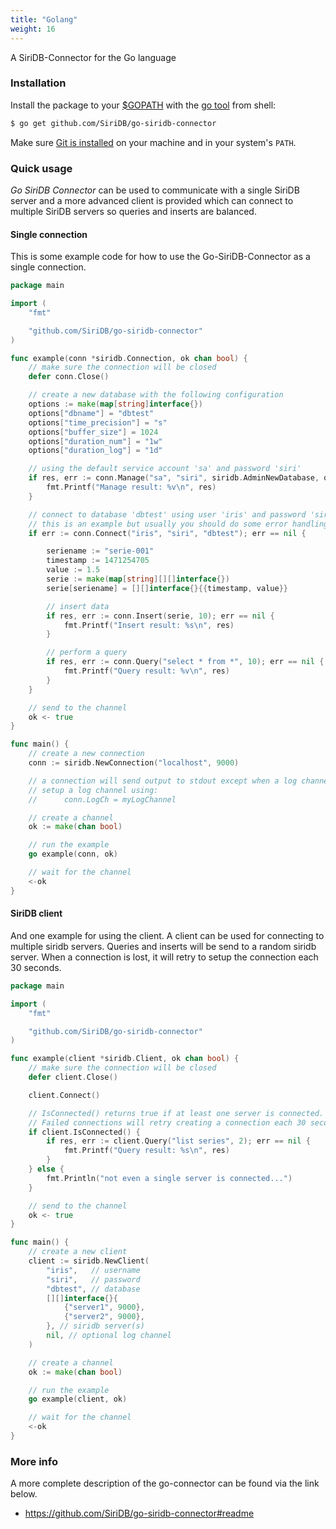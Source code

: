 ```yaml
---
title: "Golang"
weight: 16
---
```


A SiriDB-Connector for the Go language

### Installation

Install the package to your [$GOPATH](https://github.com/golang/go/wiki/GOPATH "GOPATH") with the [go tool](https://golang.org/cmd/go/ "go command") from shell:
```bash
$ go get github.com/SiriDB/go-siridb-connector
```
Make sure [Git is installed](https://git-scm.com/downloads) on your machine and in your system's `PATH`.

### Quick usage

_Go SiriDB Connector_ can be used to communicate with a single SiriDB server and a more advanced client is provided which can connect to multiple SiriDB servers so queries and inserts are balanced.

#### Single connection
This is some example code for how to use the Go-SiriDB-Connector as a single connection.
```go
package main

import (
	"fmt"

	"github.com/SiriDB/go-siridb-connector"
)

func example(conn *siridb.Connection, ok chan bool) {
	// make sure the connection will be closed
	defer conn.Close()

	// create a new database with the following configuration
	options := make(map[string]interface{})
	options["dbname"] = "dbtest"
	options["time_precision"] = "s"
	options["buffer_size"] = 1024
	options["duration_num"] = "1w"
	options["duration_log"] = "1d"

	// using the default service account 'sa' and password 'siri'
	if res, err := conn.Manage("sa", "siri", siridb.AdminNewDatabase, options); err == nil {
		fmt.Printf("Manage result: %v\n", res)
	}

	// connect to database 'dbtest' using user 'iris' and password 'siri'
	// this is an example but usually you should do some error handling...
	if err := conn.Connect("iris", "siri", "dbtest"); err == nil {

		seriename := "serie-001"
		timestamp := 1471254705
		value := 1.5
		serie := make(map[string][][]interface{})
		serie[seriename] = [][]interface{}{{timestamp, value}}

		// insert data
		if res, err := conn.Insert(serie, 10); err == nil {
			fmt.Printf("Insert result: %s\n", res)
		}

		// perform a query
		if res, err := conn.Query("select * from *", 10); err == nil {
			fmt.Printf("Query result: %v\n", res)
		}
	}

	// send to the channel
	ok <- true
}

func main() {
	// create a new connection
	conn := siridb.NewConnection("localhost", 9000)

	// a connection will send output to stdout except when a log channel is used.
	// setup a log channel using:
	//  	conn.LogCh = myLogChannel

	// create a channel
	ok := make(chan bool)

	// run the example
	go example(conn, ok)

	// wait for the channel
	<-ok
}

```

#### SiriDB client
And one example for using the client. A client can be used for connecting to multiple siridb servers. Queries and inserts will be send to a random siridb server. When a connection is lost, it will retry to setup the connection each 30 seconds.
```go
package main

import (
	"fmt"

	"github.com/SiriDB/go-siridb-connector"
)

func example(client *siridb.Client, ok chan bool) {
	// make sure the connection will be closed
	defer client.Close()

	client.Connect()

	// IsConnected() returns true if at least one server is connected.
	// Failed connections will retry creating a connection each 30 seconds.
	if client.IsConnected() {
		if res, err := client.Query("list series", 2); err == nil {
			fmt.Printf("Query result: %s\n", res)
		}
	} else {
		fmt.Println("not even a single server is connected...")
	}

	// send to the channel
	ok <- true
}

func main() {
	// create a new client
	client := siridb.NewClient(
		"iris",   // username
		"siri",   // password
		"dbtest", // database
		[][]interface{}{
			{"server1", 9000},
			{"server2", 9000},
		}, // siridb server(s)
		nil, // optional log channel
	)

	// create a channel
	ok := make(chan bool)

	// run the example
	go example(client, ok)

	// wait for the channel
	<-ok
}
```

### More info

A more complete description of the go-connector can be found via the link below.

- https://github.com/SiriDB/go-siridb-connector#readme